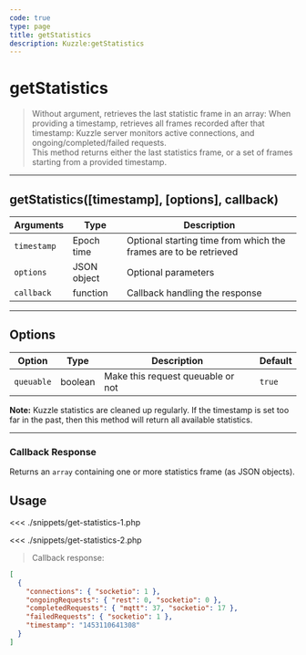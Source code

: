 ```yaml
---
code: true
type: page
title: getStatistics
description: Kuzzle:getStatistics
---
```


# getStatistics

> Without argument, retrieves the last statistic frame in an array:
> When providing a timestamp, retrieves all frames recorded after that timestamp:
> Kuzzle server monitors active connections, and ongoing/completed/failed requests.  
> This method returns either the last statistics frame, or a set of frames starting from a provided timestamp.

---

## getStatistics([timestamp], [options], callback)

| Arguments   | Type        | Description                                                      |
| ----------- | ----------- | ---------------------------------------------------------------- |
| `timestamp` | Epoch time  | Optional starting time from which the frames are to be retrieved |
| `options`   | JSON object | Optional parameters                                              |
| `callback`  | function    | Callback handling the response                                   |

---

## Options

| Option     | Type    | Description                       | Default |
| ---------- | ------- | --------------------------------- | ------- |
| `queuable` | boolean | Make this request queuable or not | `true`  |

**Note:** Kuzzle statistics are cleaned up regularly. If the timestamp is set too far in the past, then this method will return all available statistics.

---

### Callback Response

Returns an `array` containing one or more statistics frame (as JSON objects).

## Usage

<<< ./snippets/get-statistics-1.php

<<< ./snippets/get-statistics-2.php

> Callback response:

```json
[
  {
    "connections": { "socketio": 1 },
    "ongoingRequests": { "rest": 0, "socketio": 0 },
    "completedRequests": { "mqtt": 37, "socketio": 17 },
    "failedRequests": { "socketio": 1 },
    "timestamp": "1453110641308"
  }
]
```
